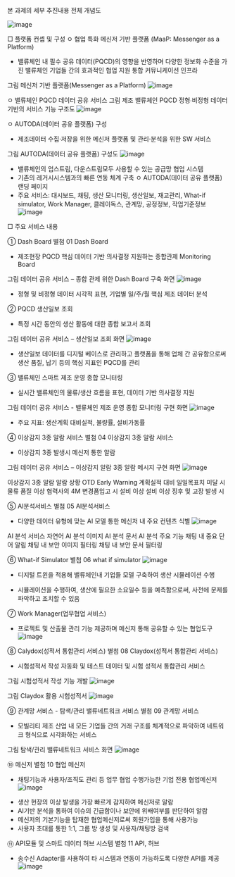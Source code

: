 본 과제의 세부 추진내용 전체 개념도

![image](https://github.com/user-attachments/assets/f9ada1bc-1c96-4990-bad9-eeaf688f9e84)


□ 플랫폼 컨셉 및 구성
ㅇ 협업 특화 메신저 기반 플랫폼 (MaaP: Messenger as a Platform)
- 밸류체인 내 필수 공유 데이터(PQCD)의 영향을 반영하며 다양한 정보화 수준을 가진 밸류체인 기업들 간의 효과적인 협업 지원 통합 커뮤니케이션 인프라

그림  메신저 기반 플랫폼(Messenger as a Platform)
![image](https://github.com/user-attachments/assets/9f67bcd9-708f-4c49-9abf-43b1bd8eecf9)





ㅇ 밸류체인 PQCD 데이터 공유 서비스 
그림  제조 밸류체인 PQCD 정형∙비정형 데이터 기반의 서비스 기능 구조도
![image](https://github.com/user-attachments/assets/26a67ab6-214c-4fdd-9d8c-b3ec29ea00b8)


ㅇ AUTODA(데이터 공유 플랫폼) 구성
- 제조데이터 수집·저장을 위한 메신저 플랫폼 및 관리·분석을 위한 SW 서비스 

그림  AUTODA(데이터 공유 플랫폼) 구성도
![image](https://github.com/user-attachments/assets/29d1abe3-bcd2-4e27-bdf3-e5ae76204524)


- 밸류체인의 업스트림, 다운스트림모두 사용할 수 있는 공급망 협업 시스템
- 기존의 레거시시스템과의 빠른 연동 체계 구축
ㅇ AUTODA(데이터 공유 플랫폼) 랜딩 페이지
- 주요 서비스: 대시보드, 채팅, 생산 모니터링, 생산일보, 재고관리, What-if simulator, Work Manager, 클레이독스, 관계망, 공정정보, 작업기준정보
![image](https://github.com/user-attachments/assets/785f06cd-83f1-422c-a608-a014516ceba5)


□ 주요 서비스 내용

① Dash Board 별첨 01 Dash Board

- 제조현장 PQCD 핵심 데이터 기반 의사결정 지원하는 종합관제 Monitoring Board 

그림  데이터 공유 서비스 – 종합 관제 위한 Dash Board 구축 화면
 ![image](https://github.com/user-attachments/assets/8e1dffde-5a7a-4f46-b2cb-b6be1e4e5025)

- 정형 및 비정형 데이터 시각적 표현, 기업별 일/주/월 핵심 제조 데이터 분석 

② PQCD 생산일보 조회
- 특정 시간 동안의 생산 활동에 대한 종합 보고서 조회

그림  데이터 공유 서비스 – 생산일보 조회 화면
![image](https://github.com/user-attachments/assets/737a2c84-6fa0-4e35-8846-69afcb32d526)

- 생산일보 데이터를 디지털 베이스로 관리하고 플랫폼을 통해 업체 간 공유함으로써 생산 품질, 납기 등의 핵심 지표인 PQCD를 관리

③ 밸류체인 스마트 제조 운영 종합 모니터링 
- 실시간 밸류체인의 물류/생산 흐름을 표현, 데이터 기반 의사결정 지원

그림  데이터 공유 서비스 - 밸류체인 제조 운영 종합 모니터링 구현 화면
![image](https://github.com/user-attachments/assets/848f8c69-40d8-486e-b943-80cf22ff04bc)


- 주요 지표: 생산계획 대비실적, 불량률, 설비가동률


④ 이상감지 3종 알람 서비스 별첨 04 이상감지 3종 알람 서비스

- 이상감지 3종 발생시 메신저 통한 알람

그림  데이터 공유 서비스 – 이상감지 알람 3종 알람 메시지 구현 화면
![image](https://github.com/user-attachments/assets/26e2038c-54bd-4ef8-9a63-989d180628e7)


이상감지 3종 알람                    알람 상황
OTD Early Warning          계획실적 대비 일일목표치 미달 시
물류 품질 이상               협력사의 4M 변경품입고 시 
설비 이상                  설비 이상 징후 및 고장 발생 시


⑤ AI분석서비스 별첨 05 AI분석서비스

- 다양한 데이터 유형에 맞는 AI 모델 통한 메신저 내 주요 컨텐츠 식별
![image](https://github.com/user-attachments/assets/300a999b-d644-43ad-8100-20edf6471a36)


AI 분석 서비스      자연어 AI 분석         이미지 AI 분석                     문서 AI 분석
주요 기능        채팅 내 중요 단어 알림  채팅 내 보안 이미지 필터링       채팅 내 보안 문서 필터링


⑥ What-if Simulator 별첨 06 what if simulator
![image](https://github.com/user-attachments/assets/2b8d0c13-70a0-4b8d-99a7-d445489f57a0)

- 디지털 트윈을 적용해 밸류체인내 기업들 모델 구축하여 생산 시뮬레이션 수행

- 시뮬레이션을 수행하여, 생산에 필요한 소요일수 등을 예측함으로써, 사전에 문제를 파악하고 조치할 수 있음




⑦ Work Manager(업무협업 서비스)
- 프로젝트 및 산출물 관리 기능 제공하며 메신저 통해 공유할 수 있는 협업도구
![image](https://github.com/user-attachments/assets/8ee87b08-8550-4747-99d4-e626a45bd6bb)





⑧ Calydox(성적서 통합관리 서비스) 별첨 08 Claydox(성적서 통합관리 서비스)

- 시험성적서 작성 자동화 및 테스트 데이터 및 시험 성적서 통합관리 서비스

그림  시험성적서 작성 기능 개발
  ![image](https://github.com/user-attachments/assets/aa36c327-6455-41d5-a1e3-0a61666a4c99)

그림  Claydox 활용 시험성적서
![image](https://github.com/user-attachments/assets/f68edb37-b8e7-462d-a0e6-2fa9d0a96dd2)









⑨ 관계망 서비스 - 탐색/관리 밸류네트워크 서비스 별첨 09 관계망 서비스

- 모빌리티 제조 산업 내 모든 기업들 간의 거래 구조를 체계적으로 파악하여 네트워크 형식으로 시각화하는 서비스

그림   탐색/관리 밸류네트워크 서비스 화면
![image](https://github.com/user-attachments/assets/9d9677e3-5c1c-44bb-90f5-9a91ab4bb806)

⑩ 메신저 별첨 10 협업 메신저

* 채팅기능과 사용자/조직도 관리 등 업무 협업 수행가능한 기업 전용 협업메신저
![image](https://github.com/user-attachments/assets/01c60563-fc39-4475-837d-75ea85b6f032)


- 생산 현장의 이상 발생을 가장 빠르게 감지하여 메신저로 알람
- AI기반 분석을 통하여 이슈의 긴급함이나 보안에 위배여부를 판단하여 알람
- 메신저의 기본기능을 탑재한 협업메신저로써 회원가입을 통해 사용가능
- 사용자 초대를 통한 1:1, 그룹 방 생성 및 사용자/채팅방 검색

⑪ API모듈 및 스마트 데이터 허브 시스템 별첨 11 API, 허브
-  송수신 Adapter를 사용하여 타 시스템과 연동이 가능하도록 다양한 API를 제공
![image](https://github.com/user-attachments/assets/bfe04679-b104-4020-9c92-c2a5ee8bfd89)

